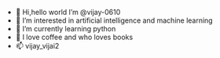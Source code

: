 - 👋 Hi,hello world I’m @vijay-0610
- 👀 I’m interested in artificial intelligence and machine learning 
- 🌱 I’m currently learning python 
- 💞️ I love coffee and who loves books
- 📫 vijay_vijai2

<!---
vijay-0610/vijay-0610 is a ✨ special ✨ repository because its `README.md` (this file) appears on your GitHub profile.
You can click the Preview link to take a look at your changes.
--->
